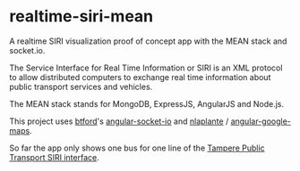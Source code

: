 realtime-siri-mean
==================

A realtime SIRI  visualization proof of concept app with the MEAN stack and socket.io.

The Service Interface for Real Time Information or SIRI is an XML protocol to allow distributed computers to exchange real time information about public transport services and vehicles.

The MEAN stack stands for MongoDB, ExpressJS, AngularJS and Node.js.

This project uses [btford](https://github.com/btford)'s [angular-socket-io](https://github.com/btford/angular-socket-io) and [nlaplante](https://github.com/nlaplante) / [angular-google-maps](https://github.com/nlaplante/angular-google-maps).

So far the app only shows one bus for one line of the [Tampere Public Transport SIRI interface](http://wiki.itsfactory.fi/index.php/Tampere_Public_Transport_SIRI_Interface_(Realtime_JSON_at_data.itsfactory.fi)).